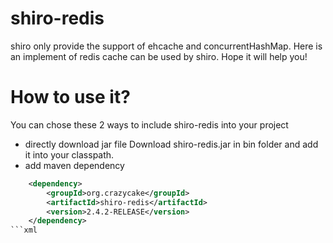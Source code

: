 shiro-redis
===========

shiro only provide the support of ehcache and concurrentHashMap. Here is an implement of redis cache can be used by shiro. Hope it will help you!

How to use it?
===========

You can chose these 2 ways to include shiro-redis into your project
* directly download jar file
Download shiro-redis.jar in bin folder and add it into your classpath.
* add maven dependency

```xml
    <dependency>
  		<groupId>org.crazycake</groupId>
  		<artifactId>shiro-redis</artifactId>
  		<version>2.4.2-RELEASE</version>
  	</dependency>
```xml
